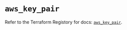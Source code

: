 # `aws_key_pair`

Refer to the Terraform Registory for docs: [`aws_key_pair`](https://registry.terraform.io/providers/hashicorp/aws/5.14.0/docs/resources/key_pair).
